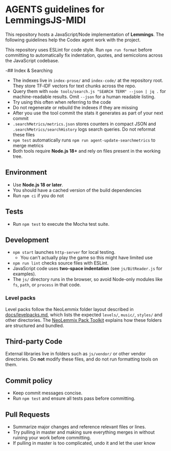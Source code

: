 # AGENTS guidelines for LemmingsJS-MIDI

This repository hosts a JavaScript/Node implementation of **Lemmings**. The following guidelines help the Codex agent work with the project.

This repository uses ESLint for code style.
Run `npm run format` before committing to automatically fix indentation,
quotes, and semicolons across the JavaScript codebase.

-## Index & Searching
- The indexes live in `index-prose/` and `index-code/` at the repository root. They store TF‑IDF vectors for text chunks across the repo.
- Query them with `node tools/search.js "SEARCH TERM" --json | jq .` for machine-readable results. Omit `--json` for a human readable listing.
- Try using this often when referring to the code
- Do not regenerate or rebuild the indexes if they are missing
- After you use the tool commit the stats it generates as part of your next commit
- `.searchMetrics/metrics.json` stores counters in compact JSON and
  `.searchMetrics/searchHistory` logs search queries. Do not reformat these
  files
- `npm test` automatically runs `npm run agent-update-searchmetrics` to merge metrics
- Both tools require **Node.js 18+** and rely on files present in the working tree.

## Environment
- Use **Node.js 18 or later**.
- You should have a cached version of the build dependencies
- Run `npm ci` if you do not

## Tests
- Run `npm test` to execute the Mocha test suite.

## Development
- `npm start` launches `http-server` for local testing.
  - You can't actually play the game so this might have limited use
- `npm run lint` checks source files with ESLint.
- JavaScript code uses **two-space indentation** (see `js/BitReader.js` for examples).
- The `js/` directory runs in the browser, so avoid Node-only modules like `fs`, `path`, or `process` in that code.

### Level packs
Level packs follow the NeoLemmix folder layout described in
[docs/levelpacks.md](docs/levelpacks.md), which lists the expected
`levels/`, `music/`, `styles/` and other directories.
The [NeoLemmix Pack Toolkit](docs/nl-pack-toolkit.md) explains how
these folders are structured and bundled.

## Third-party Code
External libraries live in folders such as `js/vendor/` or other vendor
directories. Do **not** modify these files, and do not run formatting
tools on them.

## Commit policy
- Keep commit messages concise.
- Run `npm test` and ensure all tests pass before committing.

## Pull Requests
- Summarize major changes and reference relevant files or lines.
- Try pulling in master and making sure everything merges in without ruining your work before committing.
- If pulling in master is too complicated, undo it and let the user know

<!--
Additional suggestions for the agent or future maintainers:
- Don't forget to use the search tool 
- High performance and intelligent memory usage are top priorities; profile critical code paths and watch memory allocations.
- You can extend the tests in `test/` to cover more of the tools in `tools/`.
- The repository includes many sample assets; keeping them out of commits can reduce repo size.
- You are unable to commit binaries so do not try
- Try running `npm run list-sprites` to preview sprite names and counts.
- To export all sprite assets use `npm run export-all-sprites` or `export-all-packs`.
- Create and maintain a `.agentInfo/` directory at the repository root.
- Within `.agentInfo/`, store short notes about design decisions or TODOs using a tag-based system. Keep an index (e.g., `tags.json` or `index.md`) to search notes by tag.
- Do not use "..." at the end of summaries in your index
- Regularly review this index to locate relevant notes before starting new work.
- Try and generate as many additional tasks to handle things as you can to maximize your potential
- If you are unable to do something complicated, leave what you have but didn't work in comments with an explanation of what you were trying to do and why it didn't work
-->

